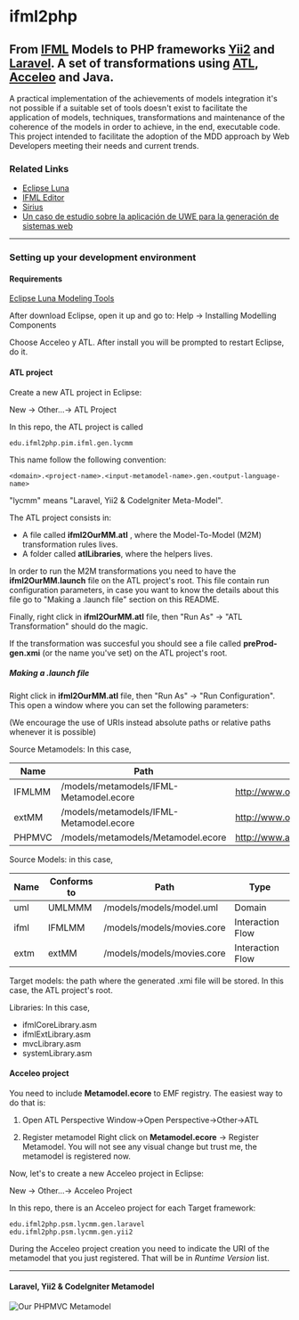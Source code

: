 # ifml2php
## From [IFML](http://www.ifml.org/) Models to PHP frameworks [Yii2](http://www.yiiframework.com/) and [Laravel](https://laravel.com/). A set of transformations using [ATL](https://eclipse.org/atl/), [Acceleo](https://www.eclipse.org/acceleo/) and Java.

A practical implementation of the achievements of models integration it's not possible if a suitable set of tools doesn't exist to facilitate the application of models, techniques, transformations and maintenance of the coherence of the models in order to achieve, in the end, executable code.
This project intended to facilitate the adoption of the MDD approach by Web Developers meeting their needs and current trends.


### Related Links
* [Eclipse Luna](https://eclipse.org/luna/)
* [IFML Editor](https://github.com/ifml/ifml-editor)
* [Sirius](https://eclipse.org/sirius/)
* [Un caso de estudio sobre la aplicación de UWE para la generación de sistemas web](https://goo.gl/dozG7N)

---

### Setting up your development environment

#### Requirements
[Eclipse Luna Modeling Tools](https://www.eclipse.org/downloads/packages/eclipse-modeling-tools/lunasr2)

After download Eclipse, open it up and go to: 
Help -> Installing Modelling Components

Choose Acceleo y ATL. After install you will be prompted to restart Eclipse, do it.

#### ATL project

Create a new ATL project in Eclipse:

New -> Other...-> ATL Project

In this repo, the ATL project is called
```
edu.ifml2php.pim.ifml.gen.lycmm 
```
This name follow the following convention:
```
<domain>.<project-name>.<input-metamodel-name>.gen.<output-language-name>
```
"lycmm" means "Laravel, Yii2 & CodeIgniter Meta-Model".

The ATL project consists in:

- A file called **ifml2OurMM.atl** , where the Model-To-Model (M2M) transformation rules lives.
- A folder called **atlLibraries**, where the helpers lives.

In order to run the M2M transformations you need to have the **ifml2OurMM.launch** file on the ATL project's root.
This file contain run configuration parameters, in case you want to know the details about this file go to "Making a .launch file" section on this README.

Finally, right click in **ifml2OurMM.atl** file, then "Run As" -> "ATL Transformation" should do the magic.

If the transformation was succesful you should see a file called **preProd-gen.xmi** (or the name you've set) on the ATL project's root.

##### Making a .launch file
Right click in  **ifml2OurMM.atl** file, then "Run As" -> "Run Configuration". This open a window where you can set the following parameters:

(We encourage the use of URIs instead absolute paths or relative paths whenever it is possible)

Source Metamodels: In this case,

Name | Path | URI
-- | -- | --
IFMLMM |/models/metamodels/IFML-Metamodel.ecore | http://www.omg.org/spec/20130218/core
extMM | /models/metamodels/IFML-Metamodel.ecore |http://www.omg.org/spec/20130218/ext
PHPMVC | /models/metamodels/Metamodel.ecore  | http://www.application.org

Source Models: in this case,

Name | Conforms to | Path | Type
-- | -- | -- | --
uml |UMLMMM | /models/models/model.uml | Domain
ifml | IFMLMM | /models/models/movies.core | Interaction Flow
extm | extMM | /models/models/movies.core | Interaction Flow

Target models: the path where the generated .xmi file will be stored. In this case, the ATL project's root.

Libraries: In this case,

- ifmlCoreLibrary.asm
- ifmlExtLibrary.asm
- mvcLibrary.asm
- systemLibrary.asm

#### Acceleo project

You need to include **Metamodel.ecore** to EMF registry. The easiest way to do that is:

1. Open ATL Perspective
Window->Open Perspective->Other->ATL

2. Register metamodel
Right click on **Metamodel.ecore** -> Register Metamodel.
You will not see any visual change but trust me, the metamodel is registered now.

Now, let's to create a new Acceleo project in Eclipse:

New -> Other...-> Acceleo Project

In this repo, there is an Acceleo project for each Target framework:
```
edu.ifml2php.psm.lycmm.gen.laravel
edu.ifml2php.psm.lycmm.gen.yii2
```

During the Acceleo project creation you need to indicate the URI of the metamodel that you just registered. That will be in _Runtime Version_ list.

---
#### Laravel, Yii2 & CodeIgniter Metamodel
![Our PHPMVC Metamodel](https://goo.gl/QU1qxp  "OurMM")
